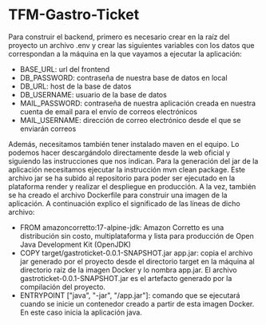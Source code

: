 # TFM-Gastro-Ticket
Para construir el backend, primero es necesario crear en la raíz del proyecto un archivo .env y crear las siguientes variables con los datos que correspondan a la máquina en la que vayamos a ejecutar la aplicación:

* BASE_URL: url del frontend
* DB_PASSWORD: contraseña de nuestra base de datos en local
* DB_URL: host de la base de datos
* DB_USERNAME: usuario de la base de datos
* MAIL_PASSWORD: contraseña de nuestra aplicación creada en nuestra cuenta de email para el envío de correos electrónicos
* MAIL_USERNAME: dirección de correo electrónico desde el que se enviarán correos

Además, necesitamos también tener instalado maven en el equipo. Lo podemos hacer descargándolo directamente desde la web oficial y siguiendo las instrucciones que nos indican.
Para la generación del jar de la aplicación necesitamos ejecutar la instrucción mvn clean package. Este archivo jar se ha subido al repositorio para poder ser ejecutado en la plataforma render y realizar el despliegue en producción. A la vez, también se ha creado el archivo Dockerfile para construir una imagen de la aplicación. A continuación explico el significado de las líneas de dicho archivo:

* FROM amazoncorretto:17-alpine-jdk: Amazon Corretto es una distribución sin costo, multiplataforma y lista para producción de Open Java Development Kit (OpenJDK)
* COPY target/gastroticket-0.0.1-SNAPSHOT.jar app.jar: copia el archivo jar generado por el proyecto desde el directorio target en la máquina al directorio raíz de la imagen Docker y lo nombra app.jar. El archivo gastroticket-0.0.1-SNAPSHOT.jar es el artefacto generado por la compilación del proyecto.
* ENTRYPOINT ["java", "-jar", "/app.jar"]: comando que se ejecutará cuando se inicie un contenedor creado a partir de esta imagen Docker. En este caso inicia la aplicación java.